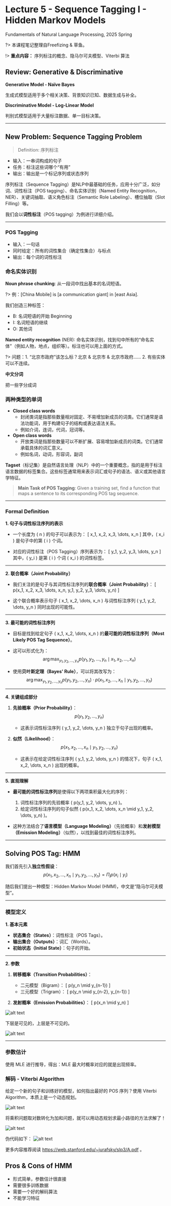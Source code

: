 # Lecture 5 - Sequence Tagging I - Hidden Markov Models
Fundamentals of Natural Language Processing, 2025 Spring

?> 本课程笔记整理自Freefizing & 草鱼。

!> **重点内容：** 序列标注的概念、隐马尔可夫模型、Viterbi 算法

## Review: Generative & Discriminative

**Generative Model - Naïve Bayes**

生成式模型适用于多个相关决策、背景知识已知、数据生成与补全。

**Discriminative Model - Log-Linear Model**

判别式模型适用于大量标注数据、单一目标决策。

-----

## New Problem: Sequence Tagging Problem

> Definition: 序列标注

* 输入：一串词构成的句子
* 任务：标注这些词哪个“有用”
* 输出：输出是一个标记序列或状态序列

序列标注（Sequence Tagging）是NLP中最基础的任务，应用十分广泛，如分词、词性标注（POS tagging）、命名实体识别（Named Entity Recognition，NER）、关键词抽取、语义角色标注（Semantic Role Labeling）、槽位抽取（Slot Filling）等。

我们会以**词性标注**（POS tagging）为例进行详细介绍。

-----

### POS Tagging
* 输入：一句话
* 同时给定：所有的词性集合（确定性集合）与标点
* 输出：每个词的词性标注

### 命名实体识别
**Noun phrase chunking**: 从一段词中找出基本的名词短语。

?> 例：[China Mobile] is [a communication giant] in [east Asia].

我们创造三种标签：
* B: 名词短语的开始 Beginning
* I: 名词短语的继续
* O: 其他词

**Named entity recognition** (NER): 命名实体识别，找到句中所有的“命名实体”（例如人物，地点，组织等）。标注也可以用上面的方式。

?> 问题：1. “北京市政府”该怎么标？北京 & 北京市 & 北京市政府…… 2. 有些实体可以不连续。

**中文分词**

把一些字分成词

### 两种类型的单词
* **Closed class words**
  * 封闭类词是指那些数量相对固定、不易增加新成员的词类。它们通常是语法功能词，用于构建句子的结构或表达语法关系。
  * 例如介词，连词，代词，冠词等。
* **Open class words**
  * 开放类词是指那些数量可以不断扩展、容易增加新成员的词类。它们通常承载具体的词汇意义。
  * 例如名词，动词，形容词，副词

**Tagset**（标记集）是自然语言处理（NLP）中的一个重要概念，指的是用于标注语言数据的标签集合。这些标签通常用来表示词汇或句子的语法、语义或其他语言学特征。

> **Main Task of POS Tagging**: Given a training set, find a function that maps a sentence to its corresponding POS tag sequence.

---

### Formal Definition

**1. 句子与词性标注序列的表示**

- 一个长度为 \( n \) 的句子可以表示为：
  \[
  x_1, x_2, x_3, \dots, x_n
  \]
  其中，\( x_i \) 是句子中的第 \( i \) 个词。

- 对应的词性标注（POS Tagging）序列表示为：
  \[
  y_1, y_2, y_3, \dots, y_n
  \]
  其中，\( y_i \) 是第 \( i \) 个词 \( x_i \) 的词性标签。

---

**2. 联合概率（Joint Probability）**
- 我们关注的是句子与其词性标注序列的**联合概率（Joint Probability）**：
  \[
  p(x_1, x_2, x_3, \dots, x_n, y_1, y_2, y_3, \dots, y_n)
  \]

- 这个联合概率表示句子 \( x_1, x_2, \dots, x_n \) 与词性标注序列 \( y_1, y_2, \dots, y_n \) 同时出现的可能性。

---

**3. 最可能的词性标注序列**

- 目标是找到给定句子 \( x_1, x_2, \dots, x_n \) 的**最可能的词性标注序列（Most Likely POS Tag Sequence）**。

- 这可以形式化为：
  $$
  \arg\max_{y_1, y_2, \dots, y_n} p(y_1, y_2, \dots, y_n \mid x_1, x_2, \dots, x_n)
  $$

- 使用**贝叶斯定理（Bayes' Rule）**，可以将其改写为：
  $$
  \arg\max_{y_1, y_2, \dots, y_n} p(y_1, y_2, \dots, y_n) \cdot p(x_1, x_2, \dots, x_n \mid y_1, y_2, \dots, y_n)
  $$

---

**4. 关键组成部分**
1. **先验概率（Prior Probability）**：
   $$
   p(y_1, y_2, \dots, y_n)
   $$
   - 这表示词性标注序列 \( y_1, y_2, \dots, y_n \) 独立于句子出现的概率。

2. **似然（Likelihood）**：
   $$
   p(x_1, x_2, \dots, x_n \mid y_1, y_2, \dots, y_n)
   $$
   - 这表示在给定词性标注序列 \( y_1, y_2, \dots, y_n \) 的情况下，句子 \( x_1, x_2, \dots, x_n \) 出现的概率。

---

**5. 直观理解**
- **最可能的词性标注序列**是使得以下两项乘积最大化的序列：
  1. 词性标注序列的先验概率 \( p(y_1, y_2, \dots, y_n) \)。
  2. 给定词性标注序列的句子似然 \( p(x_1, x_2, \dots, x_n \mid y_1, y_2, \dots, y_n) \)。

- 这种方法结合了**语言模型（Language Modeling）**（先验概率）和**发射模型（Emission Modeling）**（似然），以找到最佳的词性标注序列。

---

## Solving POS Tag: HMM
我们首先引入**独立性假设**：
$$
p(x_1, x_2, \dots, x_n \mid y_1, y_2, \dots, y_n) = \Pi_{i} p(x_i \mid y_i)
$$

随后我们提出一种模型：Hidden Markov Model (HMM)，中文是“隐马尔可夫模型”。

---

### 模型定义

**1. 基本元素**
- **状态集合（States）**：词性标注（POS Tags）。
- **输出集合（Outputs）**：词汇（Words）。
- **初始状态（Initial State）**：句子的开始。

---

**2. 参数**
1. **转移概率（Transition Probabilities）**：
   - 二元模型（Bigram）：
     \[
     p(y_n \mid y_{n-1})
     \]
   - 三元模型（Trigram）：
     \[
     p(y_n \mid y_{n-2}, y_{n-1})
     \]

2. **发射概率（Emission Probabilities）**：
   \[
   p(x_n \mid y_n)
   \]

![alt text](image-20.png ':size=70%')

下层是可见的，上层是不可见的。

![alt text](image-21.png ':size=60%')

---

### 参数估计
使用 MLE 进行推导，得出：MLE 最大时概率对应的就是出现频率。

### 解码 - Viterbi Algorithm
给定一个新的句子和训练好的模型，如何指出最好的 POS 序列？使用 Viterbi Algorithm，本质上是一个动态规划。

![alt text](image-29.png ':size=70%')

将乘积问题取对数转化为加和问题，就可以用动态规划求最小路径的方法求解了！

![alt text](image-30.png ':size=70%')

伪代码如下：
![alt text](image-31.png ':size=70%')

更多内容推荐阅读 https://web.stanford.edu/~jurafsky/slp3/A.pdf 。

## Pros & Cons of HMM
* 形式简单，参数估计很直接
* 需要很多训练数据
* 需要一个好的解码算法
* 不能学习特征
